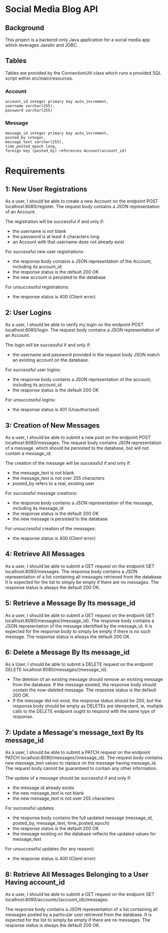 # Social Media Blog API

## Background 

This project is a backend-only Java application for a social media app which leverages Javalin and JDBC. 

## Tables 

Tables are provided by the ConnectionUtil class which runs a provided SQL script within src/main/resources.

### Account
```
account_id integer primary key auto_increment,
username varchar(255),
password varchar(255)
```

### Message
```
message_id integer primary key auto_increment,
posted_by integer,
message_text varchar(255),
time_posted_epoch long,
foreign key (posted_by) references Account(account_id)
```

# Requirements

## 1: New User Registrations

As a user, I should be able to create a new Account on the endpoint POST localhost:8080/register. The request body contains a JSON representation of an Account.

The registration will be successful if and only if:
- the username is not blank
- the password is at least 4 characters long
- an Account with that username does not already exist

For successful new user registrations:
- the response body contains a JSON representation of the Account, including its account_id.
- the response status is the default 200 OK
- the new account is persisted to the database

For unsuccessful registrations:
- the response status is 400 (Client error)

## 2: User Logins

As a user, I should be able to verify my login on the endpoint POST localhost:8080/login. The request body contains a JSON representation of an Account.

The login will be successful if and only if:
- the username and password provided in the request body JSON match an existing account on the database.

For successful user logins:
- the response body contains a JSON representation of the account, including its account_id
- the response status is the default 200 OK

For unsuccessful logins:
- the response status is 401 (Unauthorized)


## 3: Creation of New Messages

As a user, I should be able to submit a new post on the endpoint POST localhost:8080/messages. The request body contains JSON representation of a message, which should be persisted to the database, but will not contain a message_id.

The creation of the message will be successful if and only if:
- the message_text is not blank
- the message_text is not over 255 characters
- posted_by refers to a real, existing user

For successful message creations:
- the response body contains a JSON representation of the message, including its message_id
- the response status is the default 200 OK
- the new message is persisted to the database

For unsuccessful creation of the messages:
- the response status is 400 (Client error)

## 4: Retrieve All Messages

As a user, I should be able to submit a GET request on the endpoint GET localhost:8080/messages. The response body contains a JSON representation of a list containing all messages retrieved from the database. It is expected for the list to simply be empty if there are no messages. The response status is always the default 200 OK.

## 5: Retrieve a Message By Its message_id

As a user, I should be able to submit a GET request on the endpoint GET localhost:8080/messages/{message_id}. The response body contains a JSON representation of the message identified by the message_id. It is expected for the response body to simply be empty if there is no such message. The response status is always the default 200 OK.

## 6: Delete a Message By Its message_id

As a User, I should be able to submit a DELETE request on the endpoint DELETE localhost:8080/messages/{message_id}.

- The deletion of an existing message should remove an existing message from the database. If the message existed, the response body should contain the now-deleted message. The response status is the default 200 OK.
- If the message did not exist, the response status should be 200, but the response body should be empty as DELETEs are idempotent, ie, multiple calls to the DELETE endpoint ought to respond with the same type of response.

## 7: Update a Message's message_text By Its message_id

As a user, I should be able to submit a PATCH request on the endpoint PATCH localhost:8080/messages/{message_id}. The request body contains new message_text values to replace on the message having message_id. The request body cannot be guaranteed to contain any other information.

The update of a message should be successful if and only if:
- the message id already exists
- the new message_text is not blank
- the new message_text is not over 255 characters

For successful updates:
- the response body contains the full updated message (message_id, posted_by, message_text, time_posted_epoch)
- the response status is the default 200 OK
- the message existing on the database reflects the updated values for message_text

For unsuccessful updates (for any reason):
- the response status is 400 (Client error)

## 8: Retrieve All Messages Belonging to a User Having account_id

As a user, I should be able to submit a GET request on the endpoint GET localhost:8080/accounts/{account_id}/messages.

The response body contains a JSON representation of a list containing all messages posted by a particular user retrieved from the database. It is expected for the list to simply be empty if there are no messages. The response status is always the default 200 OK.